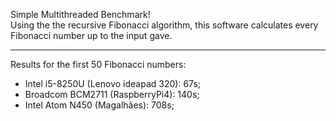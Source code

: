 Simple Multithreaded Benchmark!
<br>
Using the the recursive Fibonacci algorithm, this software calculates every Fibonacci number up to the input gave.
<br>
<hr>

Results for the first 50 Fibonacci numbers:
<ul>
  <li>Intel i5-8250U (Lenovo ideapad 320): 67s;</li>
  <li>Broadcom BCM2711 (RaspberryPi4): 140s;</li>
  <li>Intel Atom N450 (Magalhães): 708s;</li>
</ul>
